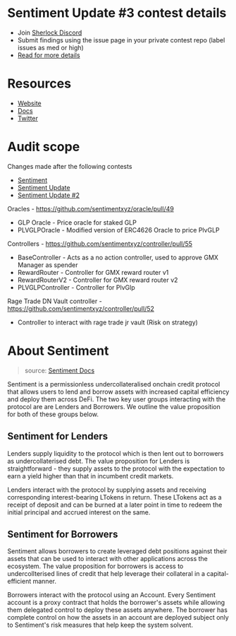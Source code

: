# Sentiment Update #3 contest details

- Join [Sherlock Discord](https://discord.gg/MABEWyASkp)
- Submit findings using the issue page in your private contest repo (label issues as med or high)
- [Read for more details](https://docs.sherlock.xyz/audits/watsons)

# Resources

- [Website](https://www.sentiment.xyz/)
- [Docs](https://docs.sentiment.xyz/)
- [Twitter](https://twitter.com/sentimentxyz)

# Audit scope

Changes made after the following contests
- [Sentiment](https://app.sherlock.xyz/audits/contests/1)
- [Sentiment Update](https://app.sherlock.xyz/audits/contests/17)
- [Sentiment Update #2](https://app.sherlock.xyz/audits/contests/28)

Oracles - https://github.com/sentimentxyz/oracle/pull/49
- GLP Oracle - Price oracle for staked GLP
- PLVGLPOracle - Modified version of ERC4626 Oracle to price PlvGLP

Controllers - https://github.com/sentimentxyz/controller/pull/55
- BaseController - Acts as a no action controller, used to approve GMX Manager as spender
- RewardRouter - Controller for GMX reward router v1
- RewardRouterV2 - Controller for GMX reward router v2
- PLVGLPController - Controller for PlvGlp

Rage Trade DN Vault controller - https://github.com/sentimentxyz/controller/pull/52
- Controller to interact with rage trade jr vault (Risk on strategy)

# About Sentiment

> source: [Sentiment Docs](https://docs.sentiment.xyz/core-concepts/overview)

Sentiment is a permissionless undercollateralised onchain credit protocol that allows users to lend and borrow assets with increased capital efficiency and deploy them across DeFi. The two key user groups interacting with the protocol are are Lenders and Borrowers. We outline the value proposition for both of these groups below.

## Sentiment for Lenders

Lenders supply liquidity to the protocol which is then lent out to borrowers as undercollaterised debt. The value proposition for Lenders is straightforward - they supply assets to the protocol with the expectation to earn a yield higher than that in incumbent credit markets.

Lenders interact with the protocol by supplying assets and receiving corresponding interest-bearing LTokens in return. These LTokens act as a receipt of deposit and can be burned at a later point in time to redeem the initial principal and accrued interest on the same.

## Sentiment for Borrowers

Sentiment allows borrowers to create leveraged debt positions against their assets that can be used to interact with other applications across the ecosystem. The value proposition for borrowers is access to undercollterised lines of credit that help leverage their collateral in a capital-efficient manner.

Borrowers interact with the protocol using an Account. Every Sentiment account is a proxy contract that holds the borrower's assets while allowing them delegated control to deploy these assets anywhere. The borrower has complete control on how the assets in an account are deployed subject only to Sentiment's risk measures that help keep the system solvent.

